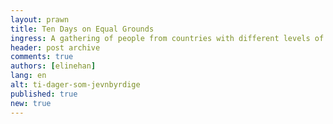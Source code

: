 ```yaml
---
layout: prawn
title: Ten Days on Equal Grounds
ingress: A gathering of people from countries with different levels of development is not unique. Institutions like the International Monetary Fund and the World Bank offer the same. However, regular international fora lack something which ISFiT provides: Equal grounds for the participants, regardless of where they are from. 
header: post archive
comments: true
authors: [elinehan]
lang: en
alt: ti-dager-som-jevnbyrdige
published: true
new: true
---
```

